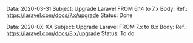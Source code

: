 Data: 2020-03-31
Subject: Upgrade Laravel FROM 6.14 to 7.x
Body: Ref.: https://laravel.com/docs/7.x/upgrade
Status: Done

Data: 2020-0X-XX
Subject: Upgrade Laravel FROM 7.x to 8.x
Body: Ref.: https://laravel.com/docs/8.x/upgrade
Status: To do
